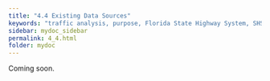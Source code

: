 ```yaml
---
title: "4.4 Existing Data Sources"
keywords: "traffic analysis, purpose, Florida State Highway System, SHS"
sidebar: mydoc_sidebar
permalink: 4_4.html
folder: mydoc
---
```


<p>
  Coming soon.
</p>
